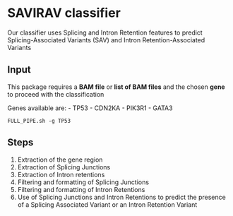 # SAVIRAV classifier
Our classifier uses Splicing and Intron Retention features to predict Splicing-Associated Variants (SAV) and Intron Retention-Associated Variants

## Input
This package requires a **BAM file** or **list of BAM files** and the chosen **gene** to proceed with the classification

Genes available are:
    - TP53
    - CDN2KA
    - PIK3R1
    - GATA3
    
    FULL_PIPE.sh -g TP53

## Steps

1. Extraction of the gene region
2. Extraction of Splicing Junctions 
3. Extraction of Intron retentions
4. Filtering and formatting of Splicing Junctions
5. Filtering and formatting of Intron Retentions
6. Use of Splicing Junctions and Intron Retentions to predict the presence of a Splicing Associated Variant or an Intron Retention Variant

